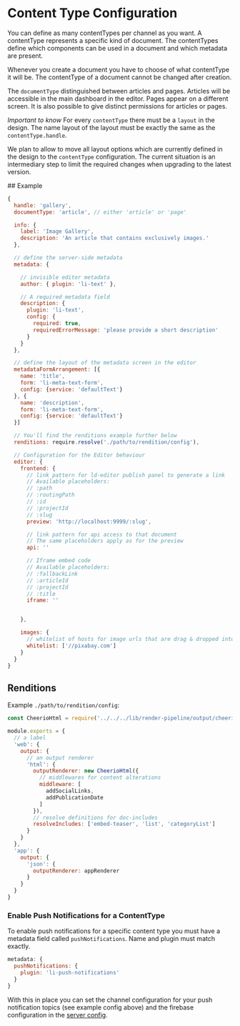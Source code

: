 # Content Type Configuration

You can define as many contentTypes per channel as you want. A contentType represents
a specific kind of document. The contentTypes define which components can be used in
a document and which metadata are present.

Whenever you create a document you have to choose of what contentType it will be. The contentType of a document cannot be changed after creation.

The `documentType` distinguished between articles and pages. Articles will be accessible in the main dashboard in the editor. Pages appear on a different screen. It is also possible to give distinct permissions for articles or pages.

*Important to know* For every `contentType` there must be a `layout` in the design.
The name layout of the layout must be exactly the same as the `contentType.handle`.

We plan to allow to move all layout options which are currently defined in the design to the `contentType` configuration. The current situation is an intermediary step to limit the required changes when upgrading to the latest version.


## Example

```js
{
  handle: 'gallery',
  documentType: 'article', // either 'article' or 'page'

  info: {
    label: 'Image Gallery',
    description: 'An article that contains exclusively images.'
  },

  // define the server-side metadata
  metadata: {

    // invisible editor metadata
    author: { plugin: 'li-text' },

    // A required metadata field
    description: {
      plugin: 'li-text',
      config: {
        required: true,
        requiredErrorMessage: 'please provide a short description'
      }
    }
  },

  // define the layout of the metadata screen in the editor
  metadataFormArrangement: [{
    name: 'title',
    form: 'li-meta-text-form',
    config: {service: 'defaultText'}
  }, {
    name: 'description',
    form: 'li-meta-text-form',
    config: {service: 'defaultText'}
  }]

  // You'll find the renditions example further below
  renditions: require.resolve('./path/to/rendition/config'),

  // Configuration for the Editor behaviour
  editor: {
    frontend: {
      // link pattern for ld-editor publish panel to generate a link
      // Available placeholders:
      // :path
      // :routingPath
      // :id
      // :projectId
      // :slug
      preview: 'http://localhost:9999/:slug',

      // link pattern for api access to that document
      // The same placeholders apply as for the preview
      api: ''

      // Iframe embed code
      // Available placeholders:
      // :fallbackLink
      // :articleId
      // :projectId
      // :title
      iframe: ''


    },

    images: {
      // whitelist of hosts for image urls that are drag & dropped into the editor
      whitelist: ['//pixabay.com']
    }
  }
}
```


## Renditions

Example `./path/to/rendition/config`:
```js
const CheerioHtml = require('../../../lib/render-pipeline/output/cheerio_html')

module.exports = {
  // a label
  'web': {
    output: {
      // an output renderer
      'html': {
        outputRenderer: new CheerioHtml({
          // middlewares for content alterations
          middleware: [
            addSocialLinks,
            addPublicationDate
          ]
        }),
        // resolve definitions for doc-includes
        resolveIncludes: ['embed-teaser', 'list', 'categoryList']
      }
    }
  },
  'app': {
    output: {
      'json': {
        outputRenderer: appRenderer
      }
    }
  }
}
```


### Enable Push Notifications for a ContentType

To enable push notifications for a specific content type you must have a metadata field called `pushNotifications`. Name and plugin must match exactly.
```js
metadata: {
  pushNotifications: {
    plugin: 'li-push-notifications'
  }
}
```

With this in place you can set the channel configuration for your push notification topics (see example config above) and the firebase configuration in the [server config](./config.md#push-notifications).

